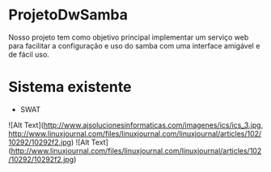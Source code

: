 # ProjetoDwSamba
Nosso projeto tem como objetivo principal implementar um serviço web para facilitar a configuração e uso do samba com uma interface amigável e de fácil uso.

# Sistema existente
  - SWAT
  
![Alt Text](http://www.ajsolucionesinformaticas.com/imagenes/ics/ics_3.jpg, http://www.linuxjournal.com/files/linuxjournal.com/linuxjournal/articles/102/10292/10292f2.jpg)
![Alt Text] (http://www.linuxjournal.com/files/linuxjournal.com/linuxjournal/articles/102/10292/10292f2.jpg)
